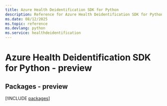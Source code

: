 ```yaml
---
title: Azure Health Deidentification SDK for Python
description: Reference for Azure Health Deidentification SDK for Python
ms.date: 08/12/2025
ms.topic: reference
ms.devlang: python
ms.service: healthdeidentification
---
```

# Azure Health Deidentification SDK for Python - preview
## Packages - preview
[!INCLUDE [packages](health-deidentification-index.md)]